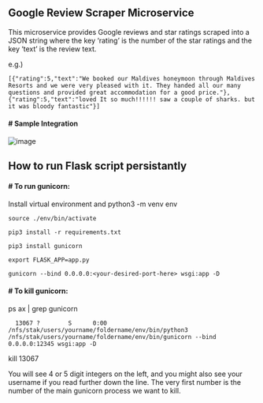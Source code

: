 ## Google Review Scraper Microservice

This microservice provides Google reviews and star ratings scraped into a JSON string where the key ‘rating’ is the number of the star ratings and the key ‘text’ is the review text.

  e.g.)
  
    [{"rating":5,"text":"We booked our Maldives honeymoon through Maldives Resorts and we were very pleased with it. They handed all our many questions and provided great accommodation for a good price."},
    {"rating":5,"text":"loved It so much!!!!!! saw a couple of sharks. but it was bloody fantastic"}]

#### # Sample Integration
![image](https://user-images.githubusercontent.com/71689421/145152941-1bfa7eb5-fd1f-4be1-8860-1ea2ede602b7.png)

## How to run Flask script persistantly
#### # To run gunicorn:

  Install virtual environment and 
    python3 -m venv env

    source ./env/bin/activate 

    pip3 install -r requirements.txt

    pip3 install gunicorn

    export FLASK_APP=app.py

    gunicorn --bind 0.0.0.0:<your-desired-port-here> wsgi:app -D

#### # To kill gunicorn:
  ps ax | grep gunicorn
  
      13067 ?        S      0:00 /nfs/stak/users/yourname/foldername/env/bin/python3 /nfs/stak/users/yourname/foldername/env/bin/gunicorn --bind 0.0.0.0:12345 wsgi:app -D
  
  kill 13067   
  
  You will see 4 or 5 digit integers on the left, and you might also see your username if you read further down the line. The very first number is the number of the main gunicorn process we want to kill. 
